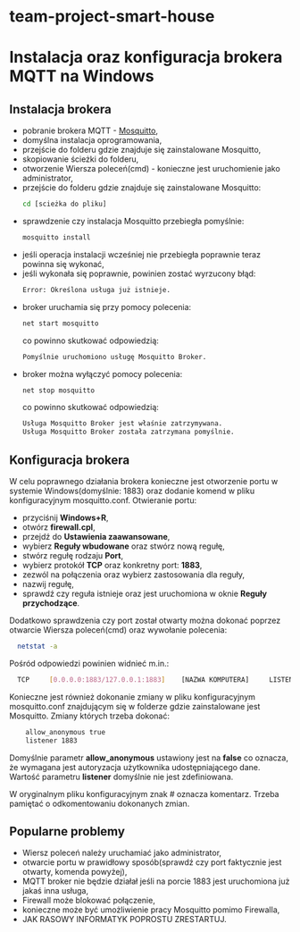 # team-project-smart-house

# Instalacja oraz konfiguracja brokera MQTT na Windows
## Instalacja brokera
  - pobranie brokera MQTT - [Mosquitto](https://mosquitto.org/download/),
  - domyślna instalacja oprogramowania,
  - przejście do folderu gdzie znajduje się zainstalowane Mosquitto,
  - skopiowanie ścieżki do folderu,
  - otworzenie Wiersza poleceń(cmd) - konieczne jest uruchomienie jako administrator,
  - przejście do folderu gdzie znajduje się zainstalowane Mosquitto:
     ```sh
     cd [scieżka do pliku]
     ```
  - sprawdzenie czy instalacja Mosquitto przebiegła pomyślnie:
     ```sh
     mosquitto install
     ```
  - jeśli operacja instalacji wcześniej nie przebiegła poprawnie teraz powinna się wykonać,
  - jeśli wykonała się poprawnie, powinien zostać wyrzucony błąd:
       ```sh
     Error: Określona usługa już istnieje.
     ```
  - broker uruchamia się przy pomocy polecenia:
     ```sh
     net start mosquitto
     ```
     co powinno skutkować odpowiedzią:
     ```sh
     Pomyślnie uruchomiono usługę Mosquitto Broker.
     ```
  - broker można wyłączyć pomocy polecenia:
     ```sh
     net stop mosquitto
     ```
     co powinno skutkować odpowiedzią:
     ```sh
     Usługa Mosquitto Broker jest właśnie zatrzymywana.
     Usługa Mosquitto Broker została zatrzymana pomyślnie.
     ```
## Konfiguracja brokera
  W celu poprawnego działania brokera konieczne jest otworzenie portu w systemie Windows(domyślnie: 1883) oraz dodanie komend w pliku konfiguracyjnym mosquitto.conf. 
  Otwieranie portu:
  - przyciśnij **Windows+R**,
  - otwórz **firewall.cpl**,
  - przejdź do **Ustawienia zaawansowane**,
  - wybierz **Reguły wbudowane** oraz stwórz nową regułę,
  - stwórz regułę rodzaju **Port**,
  - wybierz protokół **TCP** oraz konkretny port: **1883**,
  - zezwól na połączenia oraz wybierz zastosowania dla reguły,
  - nazwij regułę,
  - sprawdź czy reguła istnieje oraz jest uruchomiona w oknie **Reguły przychodzące**.
  
  Dodatkowo sprawdzenia czy port został otwarty można dokonać poprzez otwarcie Wiersza poleceń(cmd) oraz wywołanie  polecenia:
  ```sh
    netstat -a
  ```
  Pośród odpowiedzi powinien widnieć m.in.:
  ```sh
    TCP     [0.0.0.0:1883/127.0.0.1:1883]    [NAZWA KOMPUTERA]     LISTENING
  ```
  
  Konieczne jest również dokonanie zmiany w pliku konfiguracyjnym mosquitto.conf znajdującym się w folderze gdzie zainstalowane jest Mosquitto.
  Zmiany których trzeba dokonać:
  ```sh
      allow_anonymous true
      listener 1883
  ```
  Domyślnie parametr **allow_anonymous** ustawiony jest na **false** co oznacza, że wymagana jest autoryzacja użytkownika udostępniającego dane.
  Wartość parametru **listener** domyślnie nie jest zdefiniowana.
  
  W oryginalnym pliku konfiguracyjnym znak # oznacza komentarz. Trzeba pamiętać o odkomentowaniu dokonanych zmian.
## Popularne problemy
- Wiersz poleceń należy uruchamiać jako administrator,
- otwarcie portu w prawidłowy sposób(sprawdź czy port faktycznie jest otwarty, komenda powyżej),
- MQTT broker nie będzie działał jeśli na porcie 1883 jest uruchomiona już jakaś inna usługa,
- Firewall może blokować połączenie,
- konieczne może być umożliwienie pracy Mosquitto pomimo Firewalla,
- JAK RASOWY INFORMATYK POPROSTU ZRESTARTUJ.


